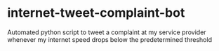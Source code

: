 # internet-tweet-complaint-bot
Automated python script to tweet a complaint at my service provider whenever my internet speed drops below the predetermined threshold
